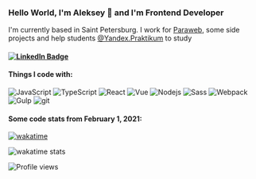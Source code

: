 ### Hello World, I'm Aleksey 👋 and I'm Frontend Developer
I'm currently based in Saint Petersburg. I  work for [Paraweb](https://paraweb.me/), some side projects and help students [@Yandex.Praktikum](https://praktikum.yandex.ru/web/) to study
#### [![LinkedIn Badge](https://img.shields.io/badge/LinkedIn-Profile-informational?style=flat&logo=linkedin&logoColor=white&color=4AB197)](https://www.linkedin.com/in/golodnikov/)
#### Things I code with:

<p>
<img alt="JavaScript" src="https://img.shields.io/badge/-JavaScript-f0db4f?style=flat-square&logo=javascript&logoColor=white" />
<img alt="TypeScript" src="https://img.shields.io/badge/-TypeScript-007acc?style=flat-square&logo=typescript&logoColor=white" />
<img alt="React" src="https://img.shields.io/badge/-React-61dafb?style=flat-square&logo=react&logoColor=white" />
<img alt="Vue" src="https://img.shields.io/badge/-VueJS-42b983?style=flat-square&logo=vue&logoColor=white" />
<img alt="Nodejs" src="https://img.shields.io/badge/-NodeJS-026e00?style=flat-square&logo=node&logoColor=white" />
<img alt="Sass" src="https://img.shields.io/badge/-Sass-bf4080?style=flat-square&logo=sass&logoColor=white" />
<img alt="Webpack" src="https://img.shields.io/badge/-Webpack-8DD6F9?style=flat-square&logo=webpack&logoColor=white" />
<img alt="Gulp" src="https://img.shields.io/badge/-Gulp-fa383e?style=flat-square&logo=gulp&logoColor=white" />
<img alt="git" src="https://img.shields.io/badge/-Git-f14e32?style=flat-square&logo=git&logoColor=white" />
</p>

#### Some code stats from February 1, 2021:

[![wakatime](https://wakatime.com/badge/user/45184ff6-2baf-487a-98c1-ee21366d8897.svg)](https://wakatime.com/@45184ff6-2baf-487a-98c1-ee21366d8897)

![wakatime stats](https://github-readme-stats.vercel.app/api/wakatime?username=jusstes&layout=compact)

![Profile views](https://gpvc.arturio.dev/jusstes)  
